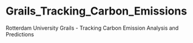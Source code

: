 # Grails_Tracking_Carbon_Emissions
Rotterdam University Grails - Tracking Carbon Emission Analysis and Predictions

